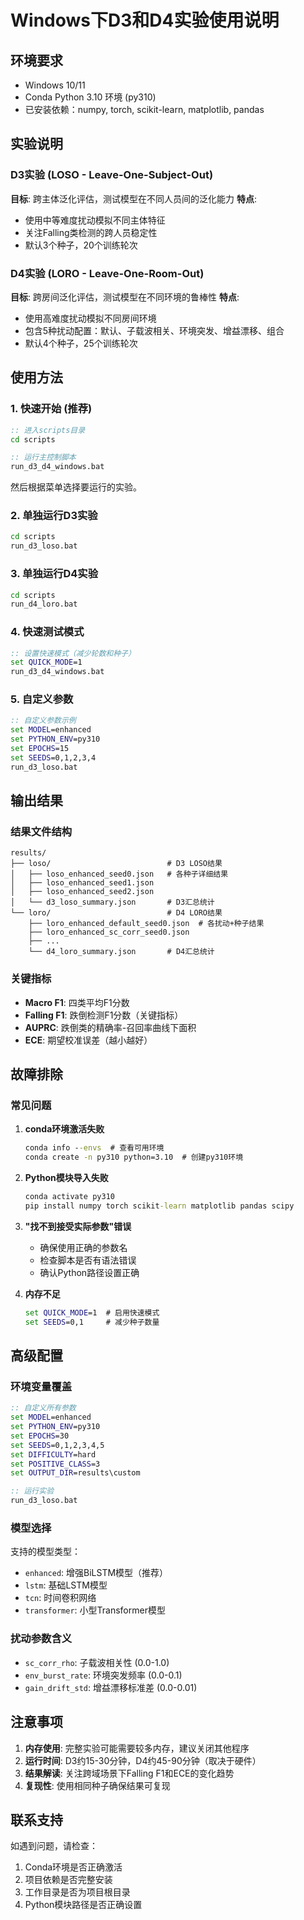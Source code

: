 # Windows下D3和D4实验使用说明

## 环境要求
- Windows 10/11
- Conda Python 3.10 环境 (py310)
- 已安装依赖：numpy, torch, scikit-learn, matplotlib, pandas

## 实验说明

### D3实验 (LOSO - Leave-One-Subject-Out)
**目标**: 跨主体泛化评估，测试模型在不同人员间的泛化能力
**特点**: 
- 使用中等难度扰动模拟不同主体特征
- 关注Falling类检测的跨人员稳定性
- 默认3个种子，20个训练轮次

### D4实验 (LORO - Leave-One-Room-Out)  
**目标**: 跨房间泛化评估，测试模型在不同环境的鲁棒性
**特点**:
- 使用高难度扰动模拟不同房间环境
- 包含5种扰动配置：默认、子载波相关、环境突发、增益漂移、组合
- 默认4个种子，25个训练轮次

## 使用方法

### 1. 快速开始 (推荐)
```cmd
:: 进入scripts目录
cd scripts

:: 运行主控制脚本
run_d3_d4_windows.bat
```
然后根据菜单选择要运行的实验。

### 2. 单独运行D3实验
```cmd
cd scripts
run_d3_loso.bat
```

### 3. 单独运行D4实验  
```cmd
cd scripts
run_d4_loro.bat
```

### 4. 快速测试模式
```cmd
:: 设置快速模式（减少轮数和种子）
set QUICK_MODE=1
run_d3_d4_windows.bat
```

### 5. 自定义参数
```cmd
:: 自定义参数示例
set MODEL=enhanced
set PYTHON_ENV=py310
set EPOCHS=15
set SEEDS=0,1,2,3,4
run_d3_loso.bat
```

## 输出结果

### 结果文件结构
```
results/
├── loso/                          # D3 LOSO结果
│   ├── loso_enhanced_seed0.json   # 各种子详细结果
│   ├── loso_enhanced_seed1.json
│   ├── loso_enhanced_seed2.json
│   └── d3_loso_summary.json       # D3汇总统计
└── loro/                          # D4 LORO结果
    ├── loro_enhanced_default_seed0.json  # 各扰动+种子结果
    ├── loro_enhanced_sc_corr_seed0.json
    ├── ...
    └── d4_loro_summary.json       # D4汇总统计
```

### 关键指标
- **Macro F1**: 四类平均F1分数
- **Falling F1**: 跌倒检测F1分数（关键指标）
- **AUPRC**: 跌倒类的精确率-召回率曲线下面积
- **ECE**: 期望校准误差（越小越好）

## 故障排除

### 常见问题

1. **conda环境激活失败**
   ```cmd
   conda info --envs  # 查看可用环境
   conda create -n py310 python=3.10  # 创建py310环境
   ```

2. **Python模块导入失败**
   ```cmd
   conda activate py310
   pip install numpy torch scikit-learn matplotlib pandas scipy
   ```

3. **"找不到接受实际参数"错误**
   - 确保使用正确的参数名
   - 检查脚本是否有语法错误
   - 确认Python路径设置正确

4. **内存不足**
   ```cmd
   set QUICK_MODE=1  # 启用快速模式
   set SEEDS=0,1     # 减少种子数量
   ```

## 高级配置

### 环境变量覆盖
```cmd
:: 自定义所有参数
set MODEL=enhanced
set PYTHON_ENV=py310  
set EPOCHS=30
set SEEDS=0,1,2,3,4,5
set DIFFICULTY=hard
set POSITIVE_CLASS=3
set OUTPUT_DIR=results\custom

:: 运行实验
run_d3_loso.bat
```

### 模型选择
支持的模型类型：
- `enhanced`: 增强BiLSTM模型（推荐）
- `lstm`: 基础LSTM模型
- `tcn`: 时间卷积网络
- `transformer`: 小型Transformer模型

### 扰动参数含义
- `sc_corr_rho`: 子载波相关性 (0.0-1.0)
- `env_burst_rate`: 环境突发频率 (0.0-0.1)  
- `gain_drift_std`: 增益漂移标准差 (0.0-0.01)

## 注意事项

1. **内存使用**: 完整实验可能需要较多内存，建议关闭其他程序
2. **运行时间**: D3约15-30分钟，D4约45-90分钟（取决于硬件）
3. **结果解读**: 关注跨域场景下Falling F1和ECE的变化趋势
4. **复现性**: 使用相同种子确保结果可复现

## 联系支持
如遇到问题，请检查：
1. Conda环境是否正确激活
2. 项目依赖是否完整安装  
3. 工作目录是否为项目根目录
4. Python模块路径是否正确设置